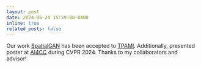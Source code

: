 ```yaml
---
layout: post
date: 2024-06-24 15:59:00-0400
inline: true
related_posts: false
---
```


Our work [SpatialGAN](https://genforce.github.io/SpatialGAN/) has been accepted to [TPAMI](https://ieeexplore.ieee.org/xpl/RecentIssue.jsp?punumber=34). Additionally, presented poster at [AI4CC](https://ai4cc.net/) during CVPR 2024.
Thanks to my collaborators and advisor!
